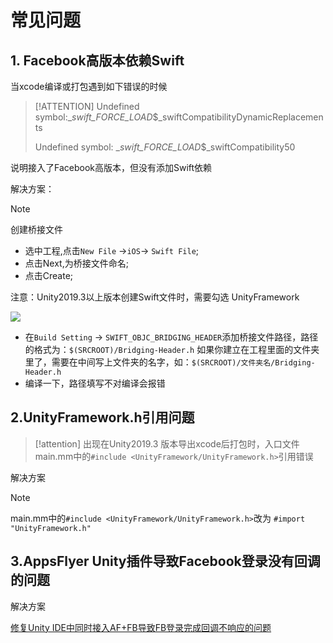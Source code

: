 # 常见问题

## 1. Facebook高版本依赖Swift

当xcode编译或打包遇到如下错误的时候

> [!ATTENTION]
> Undefined symbol:__swift_FORCE_LOAD_$_swiftCompatibilityDynamicReplacements
> 
> Undefined symbol: __swift_FORCE_LOAD_$_swiftCompatibility50

说明接入了Facebook高版本，但没有添加Swift依赖

解决方案：

> [!NOTE]
> 创建桥接文件

- 选中工程,点击`New File` ->`iOS`-> `Swift File`;
- 点击Next,为桥接文件命名;
- 点击Create;

注意：Unity2019.3以上版本创建Swift文件时，需要勾选 UnityFramework

![](http://doc.gamehaus.com/uploads/202104/6085090081ab5_60850900.png)

- 在`Build Setting` -> `SWIFT_OBJC_BRIDGING_HEADER`添加桥接文件路径，路径的格式为：`$(SRCROOT)/Bridging-Header.h`  如果你建立在工程里面的文件夹里了，需要在中间写上文件夹的名字，如：`$(SRCROOT)/文件夹名/Bridging-Header.h`
- 编译一下，路径填写不对编译会报错


## 2.UnityFramework.h引用问题

> [!attention]
> 出现在Unity2019.3 版本导出xcode后打包时，入口文件main.mm中的`#include <UnityFramework/UnityFramework.h>`引用错误

解决方案

> [!note]
> main.mm中的`#include <UnityFramework/UnityFramework.h>`改为
`#import "UnityFramework.h"`


## 3.AppsFlyer Unity插件导致Facebook登录没有回调的问题

解决方案

[修复Unity IDE中同时接入AF+FB导致FB登录完成回调不响应的问题](https://github.com/Avid-ly/AASDK-UnityPackage/blob/master/%E4%BF%AE%E5%A4%8DAF%2BFB%E5%AF%BC%E8%87%B4FB%E7%99%BB%E5%BD%95%E5%AE%8C%E6%88%90%E5%9B%9E%E8%B0%83%E4%B8%8D%E5%93%8D%E5%BA%94%E7%9A%84%E9%97%AE%E9%A2%98.md)


